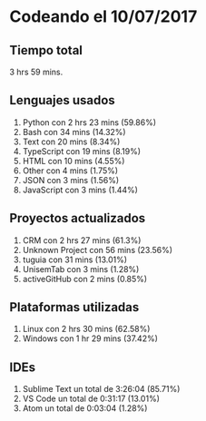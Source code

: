 # Codeando el 10/07/2017

## Tiempo total
3 hrs 59 mins.

## Lenguajes usados
1. Python con 2 hrs 23 mins (59.86%)
1. Bash con 34 mins (14.32%)
1. Text con 20 mins (8.34%)
1. TypeScript con 19 mins (8.19%)
1. HTML con 10 mins (4.55%)
1. Other con 4 mins (1.75%)
1. JSON con 3 mins (1.56%)
1. JavaScript con 3 mins (1.44%)

## Proyectos actualizados
1. CRM con 2 hrs 27 mins (61.3%)
1. Unknown Project con 56 mins (23.56%)
1. tuguia con 31 mins (13.01%)
1. UnisemTab con 3 mins (1.28%)
1. activeGitHub con 2 mins (0.85%)

## Plataformas utilizadas
1. Linux con 2 hrs 30 mins (62.58%)
1. Windows con 1 hr 29 mins (37.42%)

## IDEs
1. Sublime Text un total de 3:26:04 (85.71%)
1. VS Code un total de 0:31:17 (13.01%)
1. Atom un total de 0:03:04 (1.28%)
